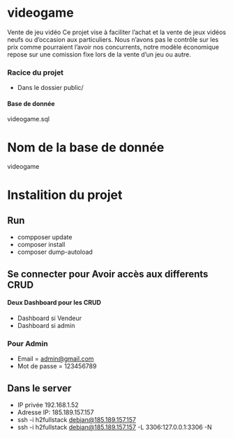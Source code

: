 # videogame
Vente de jeu vidéo
Ce projet vise à faciliter l’achat et la vente de jeux vidéos neufs ou d’occasion aux particuliers. Nous n’avons pas le contrôle sur les prix comme pourraient l’avoir nos concurrents, notre modèle économique repose sur une comission fixe lors de la vente d’un jeu ou autre.



### Racice du projet 
+ Dans le dossier public/
#### Base de donnée
videogame.sql
# Nom de la base de donnée 
videogame

# Instalition du projet 
## Run 
+ compposer update
+ composer install
+ composer dump-autoload



## Se connecter pour Avoir accès aux differents CRUD
#### Deux Dashboard pour les CRUD
+ Dashboard si Vendeur 
+ Dashboard si admin

### Pour Admin
+ Email = admin@gmail.com
+ Mot de passe = 123456789

## Dans le server 
+ IP privée 192.168.1.52
+ Adresse IP:  185.189.157.157
+ ssh -i h2fullstack debian@185.189.157.157
+ ssh -i h2fullstack debian@185.189.157.157 -L 3306:127.0.0.1:3306 -N 
